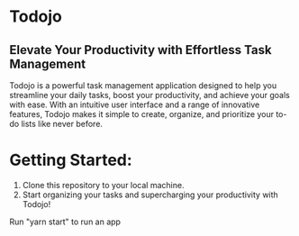 # Todojo

## Elevate Your Productivity with Effortless Task Management

Todojo is a powerful task management application designed to help you streamline your daily tasks, boost your productivity, and achieve your goals with ease. With an intuitive user interface and a range of innovative features, Todojo makes it simple to create, organize, and prioritize your to-do lists like never before.

# Getting Started:

1. Clone this repository to your local machine.
2. Start organizing your tasks and supercharging your productivity with Todojo!

Run "yarn start" to run an app